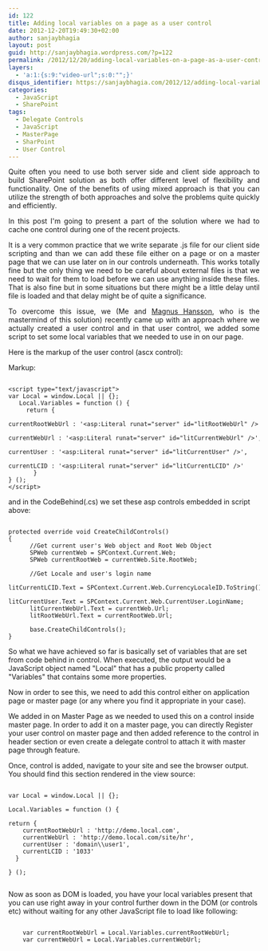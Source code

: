 ```yaml
---
id: 122
title: Adding local variables on a page as a user control
date: 2012-12-20T19:49:30+02:00
author: sanjaybhagia
layout: post
guid: http://sanjaybhagia.wordpress.com/?p=122
permalink: /2012/12/20/adding-local-variables-on-a-page-as-a-user-control/
layers:
  - 'a:1:{s:9:"video-url";s:0:"";}'
disqus_identifier: https://sanjaybhagia.com/2012/12/adding-local-variables-on-a-page-as-a-user-control/
categories:
  - JavaScript
  - SharePoint
tags:
  - Delegate Controls
  - JavaScript
  - MasterPage
  - SharPoint
  - User Control
---
```

<p style="text-align:justify;">Quite often you need to use both server side and client side approach to build SharePoint solution as both offer different level of flexibility and functionality. One of the benefits of using mixed approach is that you can utilize the strength of both approaches and solve the problems quite quickly and efficiently.</p>
<p style="text-align:justify;">In this post I'm going to present a part of the solution where we had to cache one control during one of the recent projects.</p>
<p style="text-align:justify;">It is a very common practice that we write separate .js file for our client side scripting and than we can add these file either on a page or on a master page that we can use later on in our controls underneath. This works totally fine but the only thing we need to be careful about external files is that we need to wait for them to load before we can use anything inside these files. That is also fine but in some situations but there might be a little delay until file is loaded and that delay might be of quite a significance.</p>
<p style="text-align:justify;">To overcome this issue, we (Me and <a href="http://maghansson.blogspot.com/">Magnus Hansson</a>, who is the mastermind of this solution) recently came up with an approach where we actually created a user control and in that user control, we added some script to set some local variables that we needed to use in on our page.</p>
<p style="text-align:justify;">Here is the markup of the user control (ascx control):</p>
<p style="text-align:justify;">Markup:</p>

<pre><code class="js">
&lt;script type=&quot;text/javascript&quot;&gt;
var Local = window.Local || {};
   Local.Variables = function () {
     return {
        currentRootWebUrl : '&lt;asp:Literal runat=&quot;server&quot; id=&quot;litRootWebUrl&quot; /&gt;',
        currentWebUrl : '&lt;asp:Literal runat=&quot;server&quot; id=&quot;litCurrentWebUrl&quot; /&gt;',
        currentUser : '&lt;asp:Literal runat=&quot;server&quot; id=&quot;litCurrentUser&quot; /&gt;',
        currentLCID : '&lt;asp:Literal runat=&quot;server&quot; id=&quot;litCurrentLCID&quot; /&gt;'
       }
} ();
&lt;/script&gt;
</code></pre>

and in the CodeBehind(.cs) we set these asp controls embedded in script above:

<pre><code class="csharp">
protected override void CreateChildControls()
{
      //Get current user's Web object and Root Web Object
      SPWeb currentWeb = SPContext.Current.Web;
      SPWeb currentRootWeb = currentWeb.Site.RootWeb;

      //Get Locale and user's login name
      litCurrentLCID.Text = SPContext.Current.Web.CurrencyLocaleID.ToString();
      litCurrentUser.Text = SPContext.Current.Web.CurrentUser.LoginName;
      litCurrentWebUrl.Text = currentWeb.Url;
      litRootWebUrl.Text = currentRootWeb.Url;

      base.CreateChildControls();
}
</code></pre>

So what we have achieved so far is basically set of variables that are set from code behind in control. When executed, the output would be a JavaScript object named "Local" that has a public property called "Variables" that contains some more properties.

Now in order to see this, we need to add this control either on application page or master page (or any where you find it appropriate in your case).

We added in on Master Page as we needed to used this on a control inside master page. In order to add it on a master page, you can directly Register your user control on master page and then added reference to the control in header section or even create a delegate control to attach it with master page through feature.

Once, control is added, navigate to your site and see the browser output. You should find this section rendered in the view source:

<pre><code class="js">
var Local = window.Local || {};

Local.Variables = function () {

return {
    currentRootWebUrl : 'http://demo.local.com',
    currentWebUrl : 'http://demo.local.com/site/hr',
    currentUser : 'domain\\user1',
    currentLCID : '1033'
  }

} ();

</code></pre>

Now as soon as DOM is loaded, you have your local variables present that you can use right away in your control further down in the DOM (or controls etc) without waiting for any other JavaScript file to load like following:

<pre><code class="js">
    var currentRootWebUrl = Local.Variables.currentRootWebUrl;
    var currentWebUrl = Local.Variables.currentWebUrl;
</code></pre>